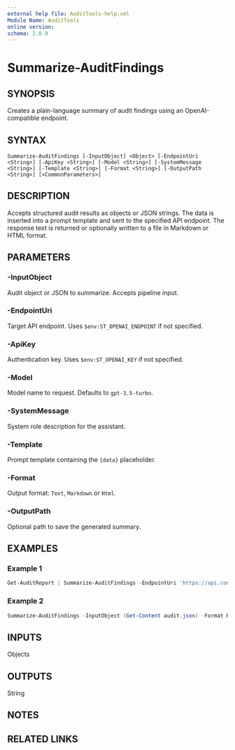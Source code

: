 ```yaml
---
external help file: AuditTools-help.xml
Module Name: AuditTools
online version:
schema: 2.0.0
---
```


# Summarize-AuditFindings

## SYNOPSIS
Creates a plain-language summary of audit findings using an OpenAI-compatible endpoint.

## SYNTAX
```
Summarize-AuditFindings [-InputObject] <Object> [-EndpointUri <String>] [-ApiKey <String>] [-Model <String>] [-SystemMessage <String>] [-Template <String>] [-Format <String>] [-OutputPath <String>] [<CommonParameters>]
```

## DESCRIPTION
Accepts structured audit results as objects or JSON strings. The data is inserted into a prompt template and sent to the specified API endpoint. The response text is returned or optionally written to a file in Markdown or HTML format.

## PARAMETERS
### -InputObject
Audit object or JSON to summarize. Accepts pipeline input.

### -EndpointUri
Target API endpoint. Uses `$env:ST_OPENAI_ENDPOINT` if not specified.

### -ApiKey
Authentication key. Uses `$env:ST_OPENAI_KEY` if not specified.

### -Model
Model name to request. Defaults to `gpt-3.5-turbo`.

### -SystemMessage
System role description for the assistant.

### -Template
Prompt template containing the `{data}` placeholder.

### -Format
Output format: `Text`, `Markdown` or `Html`.

### -OutputPath
Optional path to save the generated summary.

## EXAMPLES
### Example 1
```powershell
Get-AuditReport | Summarize-AuditFindings -EndpointUri 'https://api.contoso.com/openai' -ApiKey $key -Format Markdown -OutputPath summary.md
```

### Example 2
```powershell
Summarize-AuditFindings -InputObject (Get-Content audit.json) -Format Html -OutputPath report.html
```

## INPUTS
Objects

## OUTPUTS
String

## NOTES

## RELATED LINKS

